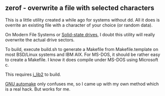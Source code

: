 ## zerof - overwrite a file with selected characters

This is a little utility created a while
ago for systems without dd.  All it does
is overrite an existing file with a character
of your choice (or random data).

On Modern File Systems or
[Solid-state drives](https://en.wikipedia.org/wiki/Solid-state_drive),
I doubt this utility will really overwrite the actual
drive sectors.

To build, execute build.sh to generate a Makefile from
Makefile.template on most BSD/Linux systems and IBM AIX.  For MS-DOS,
it should be rather easy to create a Makefile.  I know it does compile
under MS-DOS using Microsoft c.

This requires [j\_lib2](https://github.com/jmcunx/j_lib2) to build.

[GNU automake](https://en.wikipedia.org/wiki/Automake)
only confuses me, so I came up with my own method which
is a real hack.  But works for me.

